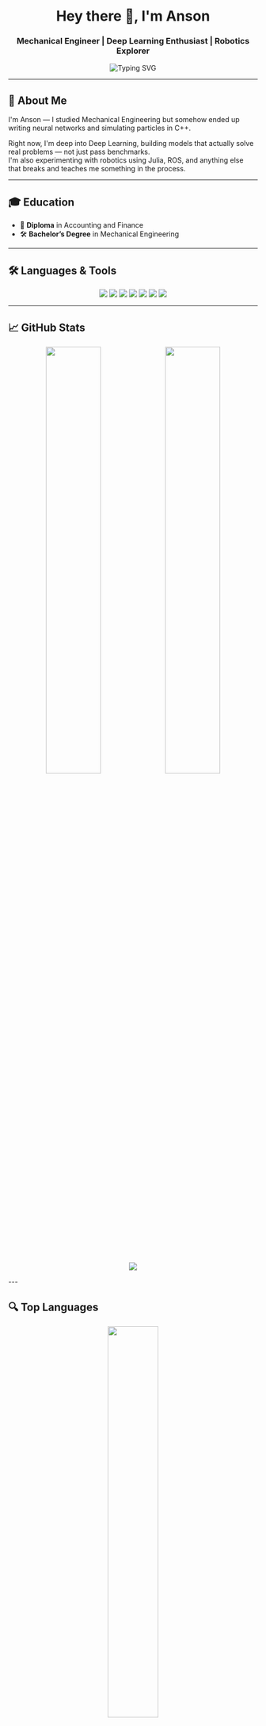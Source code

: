 <h1 align="center">Hey there 👋, I'm Anson</h1>
<h3 align="center">Mechanical Engineer | Deep Learning Enthusiast | Robotics Explorer</h3>

<p align="center">
  <img src="https://readme-typing-svg.demolab.com?font=Fira+Code&size=22&pause=1000&center=true&vCenter=true&width=435&lines=Deep+Learning+%F0%9F%96%A5%EF%B8%8F;C%2B%2B+%26+Simulation+Projects+%F0%9F%9A%80;Exploring+Robotics+with+Julia+%E2%9A%BE%EF%B8%8F" alt="Typing SVG" />
</p>

---

## 🚀 About Me

I'm Anson — I studied Mechanical Engineering but somehow ended up writing neural networks and simulating particles in C++.

Right now, I'm deep into Deep Learning, building models that actually solve real problems — not just pass benchmarks.  
I'm also experimenting with robotics using Julia, ROS, and anything else that breaks and teaches me something in the process.

---

## 🎓 Education

- 🧾 **Diploma** in Accounting and Finance  
- 🛠 **Bachelor’s Degree** in Mechanical Engineering  

---

## 🛠️ Languages & Tools

<p align="center">
  <img src="https://img.shields.io/badge/-Python-05122A?style=flat&logo=python" />
  <img src="https://img.shields.io/badge/-C++-05122A?style=flat&logo=c%2B%2B" />
  <img src="https://img.shields.io/badge/-Julia-9558B2?style=flat&logo=julia" />
  <img src="https://img.shields.io/badge/-TensorFlow-FF6F00?style=flat&logo=tensorflow&logoColor=white" />
  <img src="https://img.shields.io/badge/-PyTorch-EE4C2C?style=flat&logo=pytorch&logoColor=white" />
  <img src="https://img.shields.io/badge/-Arduino-00979D?style=flat&logo=arduino&logoColor=white" />
  <img src="https://img.shields.io/badge/Linux-FCC624?style=flat&logo=linux&logoColor=black" />
</p>

---

## 📈 GitHub Stats

<p align="center">
  <img src="https://github-readme-stats.vercel.app/api?username=anson10&show_icons=true&theme=radical&hide_border=true" width="47%" />
  <img src="https://github-readme-streak-stats.herokuapp.com/?user=anson10&theme=radical&hide_border=true" width="47%" />
</p>

<p align="center">
  <img src="https://github-profile-trophy.vercel.app/?username=anson10&theme=radical&margin-w=10&no-bg=true&no-frame=true&exclude=PullRequestReviewer" />
</p>
---

## 🔍 Top Languages

<p align="center">
  <img src="https://github-readme-stats.vercel.app/api/top-langs/?username=anson10&layout=compact&theme=radical&hide_border=true&langs_count=6" width="45%" />
</p>

---

## 🤝 Connect with Me

<p align="center">
  <a href="mailto:ansonantony@xplore.icu"><img src="https://img.shields.io/badge/Email-D14836?style=flat&logo=gmail&logoColor=white"/></a>
  <a href="https://www.instagram.com/anson.10"><img src="https://img.shields.io/badge/Instagram-E4405F?style=flat&logo=instagram&logoColor=white" /></a>
  <a href="https://github.com/anson10"><img src="https://img.shields.io/github/followers/anson10?label=Follow&style=social" /></a>
</p>

---

<p align="center">
  <img src="https://quotes-github-readme.vercel.app/api?type=horizontal&theme=radical" />
</p>

---

<p align="center">
  <b>⭐ Thanks for stopping by!</b><br>
  <sub>— Built with focus and curiosity by <a href="https://github.com/anson10">Anson</a></sub>
</p>
